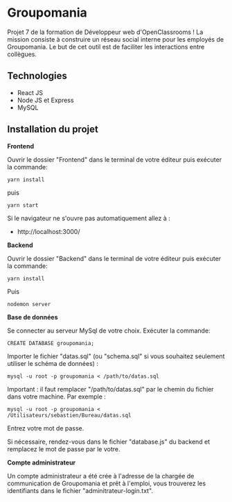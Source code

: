 # Groupomania

Projet 7 de la formation de Développeur web d'OpenClassrooms ! La mission consiste à construire un réseau social interne pour les employés de Groupomania. Le but de cet outil est de faciliter les interactions entre collègues.

## Technologies
- React JS
- Node JS et Express
- MySQL

## Installation du projet

**Frontend**

Ouvrir le dossier "Frontend" dans le terminal de votre éditeur puis exécuter la commande:

```shell
yarn install
```

puis

```shell
yarn start
```

Si le navigateur ne s'ouvre pas automatiquement allez à :

- http://localhost:3000/

**Backend**

Ouvrir le dossier "Backend" dans le terminal de votre éditeur puis exécuter la commande:

```shell
yarn install
```

Puis

```shell
nodemon server
```

**Base de données**

Se connecter au serveur MySql de votre choix. Exécuter la commande:

```shell
CREATE DATABASE groupomania;
```

Importer le fichier "datas.sql" (ou "schema.sql" si vous souhaitez seulement utiliser le schéma de données) :

```shell
mysql -u root -p groupomania < /path/to/datas.sql
```

Important : il faut remplacer "/path/to/datas.sql" par le chemin du fichier dans votre machine. Par exemple :

```shell
mysql -u root -p groupomania < /Utilisateurs/sebastien/Bureau/datas.sql
```

Entrez votre mot de passe.

Si nécessaire, rendez-vous dans le fichier "database.js" du backend et remplacez le mot de passe par le votre.

**Compte administrateur**

Un compte administrateur a été crée à l'adresse de la chargée de communication de Groupomania et prêt à l'emploi, vous trouverez les identifiants dans le fichier "adminitrateur-login.txt".
